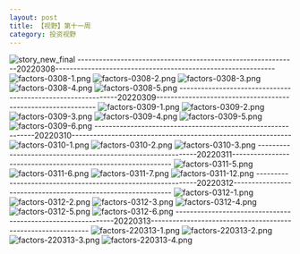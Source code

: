 ```yaml
---
layout: post
title: 【视野】第十一周
category: 投资视野
---
```

![story_new_final](http://s1r3itzmh.hd-bkt.clouddn.com/img/story_new_final_0322.png)
-------------------------------------------------------------20220308-------------------------------------------------------------
![factors-0308-1.png](http://s1r3itzmh.hd-bkt.clouddn.com/img/factors-0308-1.png)
![factors-0308-2.png](http://s1r3itzmh.hd-bkt.clouddn.com/img/factors-0308-2.png)
![factors-0308-3.png](http://s1r3itzmh.hd-bkt.clouddn.com/img/factors-0308-3.png)
![factors-0308-4.png](http://s1r3itzmh.hd-bkt.clouddn.com/img/factors-0308-4.png)
![factors-0308-5.png](http://s1r3itzmh.hd-bkt.clouddn.com/img/factors-0308-5.png)
-------------------------------------------------------------20220309-------------------------------------------------------------
![factors-0309-1.png](http://s1r3itzmh.hd-bkt.clouddn.com/img/factors-0309-1.png)
![factors-0309-2.png](http://s1r3itzmh.hd-bkt.clouddn.com/img/factors-0309-2.png)
![factors-0309-3.png](http://s1r3itzmh.hd-bkt.clouddn.com/img/factors-0309-3.png)
![factors-0309-4.png](http://s1r3itzmh.hd-bkt.clouddn.com/img/factors-0309-4.png)
![factors-0309-5.png](http://s1r3itzmh.hd-bkt.clouddn.com/img/factors-0309-5.png)
![factors-0309-6.png](http://s1r3itzmh.hd-bkt.clouddn.com/img/factors-0309-6.png)
-------------------------------------------------------------20220310-------------------------------------------------------------
![factors-0310-1.png](http://s1r3itzmh.hd-bkt.clouddn.com/img/factors-0310-1.png)
![factors-0310-2.png](http://s1r3itzmh.hd-bkt.clouddn.com/img/factors-0310-2.png)
![factors-0310-3.png](http://s1r3itzmh.hd-bkt.clouddn.com/img/factors-0310-3.png)
-------------------------------------------------------------20220311-------------------------------------------------------------
![factors-0311-5.png](http://s1r3itzmh.hd-bkt.clouddn.com/img/factors-0311-5.png)
![factors-0311-6.png](http://s1r3itzmh.hd-bkt.clouddn.com/img/factors-0311-6.png)
![factors-0311-7.png](http://s1r3itzmh.hd-bkt.clouddn.com/img/factors-0311-7.png)
![factors-0311-12.png](http://s1r3itzmh.hd-bkt.clouddn.com/img/factors-0311-12.png)
-------------------------------------------------------------20220312-------------------------------------------------------------
![factors-0312-1.png](http://s1r3itzmh.hd-bkt.clouddn.com/img/factors-0312-1.png)
![factors-0312-2.png](http://s1r3itzmh.hd-bkt.clouddn.com/img/factors-0312-2.png)
![factors-0312-3.png](http://s1r3itzmh.hd-bkt.clouddn.com/img/factors-0312-3.png)
![factors-0312-4.png](http://s1r3itzmh.hd-bkt.clouddn.com/img/factors-0312-4.png)
![factors-0312-5.png](http://s1r3itzmh.hd-bkt.clouddn.com/img/factors-0312-5.png)
![factors-0312-6.png](http://s1r3itzmh.hd-bkt.clouddn.com/img/factors-0312-6.png)
-------------------------------------------------------------20220313-------------------------------------------------------------
![factors-220313-1.png](http://s1r3itzmh.hd-bkt.clouddn.com/img/factors-220313-1.png)
![factors-220313-2.png](http://s1r3itzmh.hd-bkt.clouddn.com/img/factors-220313-2.png)
![factors-220313-3.png](http://s1r3itzmh.hd-bkt.clouddn.com/img/factors-220313-3.png)
![factors-220313-4.png](http://s1r3itzmh.hd-bkt.clouddn.com/img/factors-220313-4.png)



  




